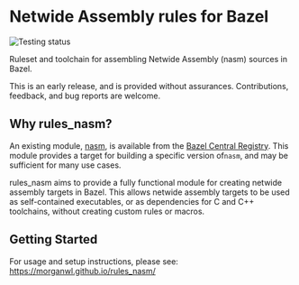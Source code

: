 # Netwide Assembly rules for Bazel

![Testing status](https://github.com/morganwl/rules_nasm/actions/workflows/tests.yaml/badge.svg)

Ruleset and toolchain for assembling Netwide Assembly (nasm) sources in
Bazel.

This is an early release, and is provided without assurances.
Contributions, feedback, and bug reports are welcome.

## Why rules_nasm?

An existing module, [nasm](https://registry.bazel.build/modules/nasm),
is available from the [Bazel Central Registry](https://registry.bazel.build).
This module provides a target for building a specific version of`nasm`,
and may be sufficient for many use cases.

rules_nasm aims to provide a fully functional module for creating
netwide assembly targets in Bazel. This allows netwide assembly targets
to be used as self-contained executables, or as dependencies for C and
C++ toolchains, without creating custom rules or macros.

## Getting Started

For usage and setup instructions, please see: <https://morganwl.github.io/rules_nasm/>
